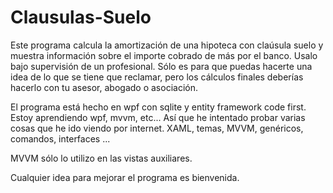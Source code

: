 # Clausulas-Suelo
Este programa calcula la amortización de una hipoteca con claúsula suelo y muestra información sobre el importe cobrado de más por el banco.
Usalo bajo supervisión de un profesional. Sólo es para que puedas hacerte una idea de lo que se tiene que reclamar, pero los cálculos finales deberías hacerlo con tu asesor, abogado o asociación.


El programa está hecho en wpf con sqlite y entity framework code first. Estoy aprendiendo wpf, mvvm, etc... Así que he intentado probar varias cosas que he ido viendo por internet. XAML, temas, MVVM, genéricos, comandos, interfaces ...

MVVM sólo lo utilizo en las vistas auxiliares.

Cualquier idea para mejorar el programa es bienvenida.
